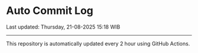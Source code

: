 # Auto Commit Log

Last updated: Thursday, 21-08-2025 15:18 WIB

---

This repository is automatically updated every 2 hour using GitHub Actions.
